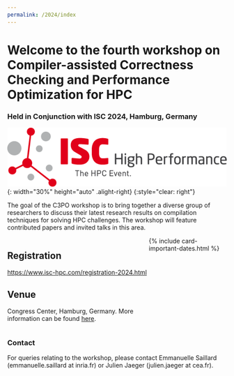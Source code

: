 ```yaml
---
permalink: /2024/index
---
```


<!-- ![Banner](/assets/banner_hamburg.jpg){:height="auto" width="100%"} -->

<p></p>
<p></p>

<h1>Welcome to the fourth workshop on Compiler-assisted Correctness Checking and Performance Optimization for HPC</h1>

<h3>Held in Conjunction with ISC 2024, Hamburg, Germany</h3>



![ISC2024](/assets/ISC2024_Logo.png){: width="30%" height="auto" .alight-right}
{:style="clear: right"}


The goal of the C3PO workshop is to bring together a diverse group of
researchers to discuss their latest research results on compilation techniques
for solving HPC challenges. The workshop will feature contributed papers and
invited talks in this area.

<div style="display: flex; flex-direction:row;">

  <div id="divtext" class="text-justify conference-text">

<h2>Registration</h2>
<a href="https://www.isc-hpc.com/registration-2024.html" target="_blank">https://www.isc-hpc.com/registration-2024.html</a> 

<h2>Venue</h2>
<p>Congress Center, Hamburg, Germany. More information can be found <a href="https://www.isc-hpc.com/attendance-venue.html" target="_blank">here</a>.</p>

</div>

  <div id="divcard">
  {% include card-important-dates.html %}
  </div>

</div>



### Contact

For queries relating to the workshop, please contact Emmanuelle Saillard (emmanuelle.saillard at inria.fr) or Julien Jaeger (julien.jaeger at cea.fr).



